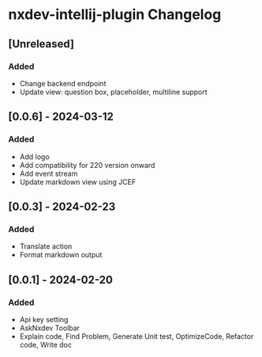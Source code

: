 <!-- Keep a Changelog guide -> https://keepachangelog.com -->

# nxdev-intellij-plugin Changelog

## [Unreleased]
### Added
- Change backend endpoint
- Update view: question box, placeholder, multiline support 

## [0.0.6] - 2024-03-12

### Added
- Add logo
- Add compatibility for 220 version onward
- Add event stream
- Update markdown view using JCEF

## [0.0.3] - 2024-02-23

### Added

- Translate action
- Format markdown output

## [0.0.1] - 2024-02-20

### Added

- Api key setting
- AskNxdev Toolbar
- Explain code, Find Problem, Generate Unit test, OptimizeCode, Refactor code, Write doc